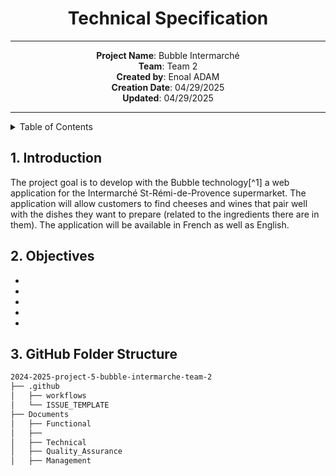 <div align=center>

# Technical Specification

---

**Project Name**: Bubble Intermarché <br>
**Team**: Team 2 <br>
**Created by**: Enoal ADAM <br>
**Creation Date**: 04/29/2025 <br>
**Updated**: 04/29/2025 <br>

---

</div>

<details>
<summary>Table of Contents</summary>


</details>

## 1. Introduction

The project goal is to develop with the Bubble technology[^1] a web application for the Intermarché St-Rémi-de-Provence supermarket. The application will allow customers to find cheeses and wines that pair well with the dishes they want to prepare (related to the ingredients there are in them). The application will be available in French as well as English.

## 2. Objectives

- 
- 
- 
- 
- 

## 3. GitHub Folder Structure

``` bash
2024-2025-project-5-bubble-intermarche-team-2
├── .github
│   ├── workflows
│   └── ISSUE_TEMPLATE
├── Documents
│   ├── Functional
│   ├──
│   ├── Technical
│   ├── Quality_Assurance
│   ├── Management


